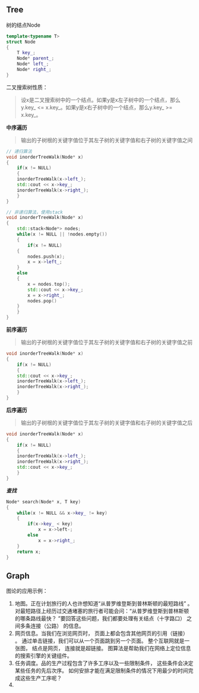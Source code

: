 ## Tree
树的结点Node
```cpp
template<typename T>
struct Node
{
    T key_;
    Node* parent_;
    Node* left_;
    Node* right_;
}
```

二叉搜索树性质：
>设x是二叉搜索树中的一个结点。如果y是x左子树中的一个结点，那么y.key_ <= x.key_。如果y是x右子树中的一个结点，那么y.key_ >= x.key_。

**中序遍历**
>输出的子树根的关键字值位于其左子树的关键字值和右子树的关键字值之间
```cpp
// 递归算法
void inorderTreeWalk(Node* x)
{
    if(x != NULL)
    {
	inorderTreeWalk(x->left_);
	std::cout << x->key_;
	inorderTreeWalk(x->right_);
    }
}

// 非递归算法，使用stack
void inorderTreeWalk(Node* x)
{
    std::stack<Node*> nodes;
    while(x != NULL || !nodes.empty())
    {
        if(x != NULL)
	{
	    nodes.push(x);
	    x = x->left_;
	}
	else
	{
	    x = nodes.top();
	    std::cout << x->key_;
	    x = x->right_;
	    nodes.pop()
	}
    }
}   
```
**前序遍历**
>输出的子树根的关键字值位于其左子树的关键字值和右子树的关键字值之前
```cpp
void inorderTreeWalk(Node* x)
{
    if(x != NULL)
    {
	std::cout << x->key_;
	inorderTreeWalk(x->left_);
	inorderTreeWalk(x->right_);
    }
}
```
**后序遍历**
>输出的子树根的关键字值位于其左子树的关键字值和右子树的关键字值之后
```cpp
void inorderTreeWalk(Node* x)
{
    if(x != NULL)
    {
	inorderTreeWalk(x->left_);
	inorderTreeWalk(x->right_);
	std::cout << x->key_;
    }
}
```
***查找***
```cpp
Node* search(Node* x, T key)
{
    while(x != NULL && x->key_ != key)
    {
        if(x->key_ < key)
            x = x->left-;
        else
            x = x->right_;
    }
    return x;
}
```

## Graph
图论的应用示例：
1. 地图。正在计划旅行的人也许想知道“从普罗维登斯到普林斯顿的最短路线” 。 对最短路径上经历过交通堵塞的旅行者可能会问：“从普罗维登斯到普林斯顿的哪条路线最快？ ”要回答这些问题，我们都要处理有关结点（十字路口） 之间多条连接（公路） 的信息。
2. 网页信息。当我们在浏览网页时， 页面上都会包含其他网页的引用（链接） 。 通过单击链接，我们可以从一个页面跳到另一个页面。 整个互联网就是一张图， 结点是网页， 连接就是超链接。 图算法是帮助我们在网络上定位信息的搜索引擎的关键组件。
3. 任务调度。品的生产过程包含了许多工序以及一些限制条件， 这些条件会决定某些任务的先后次序。 如何安排才能在满足限制条件的情况下用最少的时间完成这些生产工序呢？
4. 

